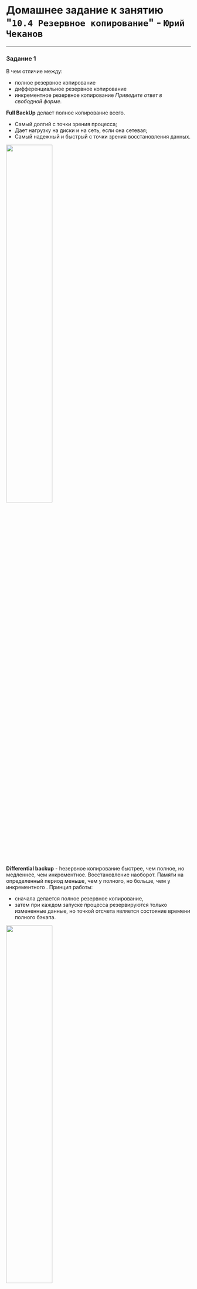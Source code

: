 # Домашнее задание к занятию "`10.4 Резервное копирование`" - `Юрий Чеканов`

---

### Задание 1
В чем отличие между:
* полное резервное копирование
* дифференциальное резервное копирование
* инкрементное резервное копирование
*Приведите ответ в свободной форме.*

**Full BackUp** делает полное копирование всего.
* Самый долгий с точки зрения процесса;
* Дает нагрузку на диски и на сеть, если она сетевая;
* Самый надежный и быстрый с точки зрения восстановления данных.

<img src = "pics/1004/FullBackup.png" width = 50%>


**Differential backup** - hезервное копирование быстрее, чем полное, но медленнее, чем инкрементное. Восстановление наоборот.
Памяти на определенный период меньше, чем у полного, но больше, чем у инкрементного .
Принцип работы:
* сначала делается полное резервное копирование,
* затем при каждом запуске процесса резервируются только измененные данные, но точкой отсчета является состояние времени полного бэкапа.

<img src = "pics/1004/Differential.png" width = 50%>


**Incremental backup** - работает как дифференцированное копирование, но в отличии от него бэкапятся данные, которые были изменены из последнего слепка, то есть отправная точка каждого нового бэкапа это бэкап n-1.

<img src = "pics/1004/Incremental.png" width = 50%>

---

### Задание 2
Установите программное обеспечении Bacula, настройте bacula-dir, bacula-sd, bacula-fd. Протестируйте работу сервисов (трех сервисов).
*Пришлите скриншот рабочей конфигурации.*

`bacula-sd.conf`
```ini
Storage {                             # definition of myself
  Name = debian-sd
  SDPort = 9103                  # Director's port
  WorkingDirectory = "/var/lib/bacula"
  Pid Directory = "/run/bacula"
  Plugin Directory = "/usr/lib/bacula"
  Maximum Concurrent Jobs = 20
  SDAddress = 127.0.0.1
}

Director {
  Name = debian-dir
  Password = "_QSKLCwq58Mwr7ZGo7JSvdlENy1Ye4jXF"
}

Director {
  Name = debian-mon
  Password = "45Ov0tuCabcj6ASGy19f-ZpYPz0fTotmI"
  Monitor = yes
}

Autochanger {
  Name = FileChgr1
  Device = FileChgr1-Dev1, FileChgr1-Dev2
  Changer Command = ""
  Changer Device = /dev/null
}

Device {
  Name = FileChgr1-Dev1
  Media Type = File1
  Archive Device = /backup/files1
  LabelMedia = yes;                   # lets Bacula label unlabeled media
  Random Access = Yes;
  AutomaticMount = yes;               # when device opened, read it
  RemovableMedia = no;
  AlwaysOpen = no;
  Maximum Concurrent Jobs = 1
}

Device {
  Name = FileChgr1-Dev2
  Media Type = File1
  Archive Device = /backup/files2
  LabelMedia = yes
  Random Access = Yes
  AutomaticMount = yes
  RemovableMedia = no
  AlwaysOpen = no
  Maximum Concurrent Jobs = 1
}

Messages {
  Name = Standard
  director = debian-dir = all
}
```
`bacula-fd.conf`
```ini
Director {
  Name = debian-dir
  Password = "iiJZuW7M8NVv9L91a8KVIytc1cMOesUSh"
}

Director {
  Name = debian-mon
  Password = "WkKWk4l_XHQg8vbGaEeEj9vBBvdzOEHIx"
  Monitor = yes
}

FileDaemon {                          # this is me
  Name = debian-fd
  FDport = 9102                  # where we listen for the director
  WorkingDirectory = /var/lib/bacula
  Pid Directory = /run/bacula
  Maximum Concurrent Jobs = 20
  Plugin Directory = /usr/lib/bacula
  FDAddress = 127.0.0.1
}

Messages {
  Name = Standard
  director = debian-dir = all, !skipped, !restored
}
```
`bacula-dir.conf`
```ini
Director {                            # define myself
  Name = debian-dir
  DIRport = 9101                # where we listen for UA connections
  QueryFile = "/etc/bacula/scripts/query.sql"
  WorkingDirectory = "/var/lib/bacula"
  PidDirectory = "/run/bacula"
  Maximum Concurrent Jobs = 20
  Password = "999"         # Console password
  Messages = Standard
  DirAddress = 127.0.0.1
}

JobDefs {
  Name = "DefaultJob"
  Type = Backup
  Level = Incremental
  Client = debian-fd
  FileSet = "BackUpFileSet"
  Schedule = "WeeklyCycle"
  Storage = debian-sd
  Messages = Standard
  Pool = LocalPool
  SpoolAttributes = yes
  Priority = 10
  Write Bootstrap = "/var/lib/bacula/%c.bsr"
}

Storage {
  Name = debian-sd
  Address = 127.0.0.1
  SDPort = 9103
  Password = "_QSKLCwq58Mwr7ZGo7JSvdlENy1Ye4jXF"
  Device = FileChgr1
  Media Type = File1
  Maximum Concurrent Jobs = 1
}

FileSet {
  Name = "BackUpFileSet"
  Include {
    Options {
      signature = MD5
      Compression = GZIP
    }
    File = /etc
  }
#  Exclude {
#    File = /var/lib/bacula
#    File = /nonexistant/path/to/file/archive/dir
#    File = /proc
#    File = /tmp
#    File = /sys
#    File = /.journal
#    File = /.fsck
#  }
}

FileSet {
  Name = "Catalog"
  Include {
    Options {
    signature = MD5
    }
  File = /var/lib/bacula/bacula.sql
  }
}

Client {
  Name = debian-fd
  Address = localhost
  FDPort = 9102
  Catalog = MyCatalog
  Password = "iiJZuW7M8NVv9L91a8KVIytc1cMOesUSh"          # password for FileDaemon
  File Retention = 60 days            # 60 days
  Job Retention = 6 months            # six months
  AutoPrune = yes                     # Prune expired Jobs/Files
}

Schedule {
  Name = "WeeklyCycle"
  Run = Full 1st sun at 23:05
  Run = Differential 2nd-5th sun at 23:05
  Run = Incremental mon-sat at 23:05
}

Schedule {
  Name = "WeeklyCycleAfterBackup"
  Run = Full sun-sat at 23:10
}

Catalog {
  Name = MyCatalog
  dbname = "bacula"; DB Address = "localhost"; dbuser = "bacula"; dbpassword = "root"
}

Messages {
  Name = Standard
  director = debian-dir = all, !skipped, !restored
}

Pool {
  Name = LocalPool
  Pool Type = Backup
  Recycle = yes                       # Bacula can automatically recycle Volumes
  AutoPrune = yes                     # Prune expired volumes
  Volume Retention = 365 days         # one year
  Maximum Volume Bytes = 5G          # Limit Volume size to something reasonable
  Maximum Volumes = 100               # Limit number of Volumes in Pool
  Label Format = "Local-"
}

Job {
  Name = "LocalBackup"
  JobDefs = "DefaultJob"
  Enabled = yes
  FileSet = "BackUpFileSet"
  Schedule = "WeeklyCycle"
  Storage = debian-sd
  Pool = "LocalPool"
}

Job {
  Name = "BackupCatalog"
  JobDefs = "DefaultJob"
  Level = Full
  FileSet = "Catalog"
  Schedule = "WeeklyCycleAfterBackup"
  # This creates an ASCII copy of the catalog
  # Arguments to make_catalog_backup.pl are:
  #  make_catalog_backup.pl <catalog-name>
#  RunBeforeJob = "/etc/bacula/scripts/make_catalog_backup.pl MyCatalog"
  # This deletes the copy of the catalog
#  RunAfterJob  = "/etc/bacula/scripts/delete_catalog_backup"
  Write Bootstrap = "/var/lib/bacula/%n.bsr"
  Priority = 11                   # run after main backup
}

Console {
  Name = debian-mon
  Password = "zbA30RkblgoW0FLxVL9odnBWAESbAUobR"
  CommandACL = status, .status
}
```
`bconsole.conf`
```ini
Director {
  Name = debian-dir
  DIRport = 9101
  address = localhost
  Password = "999"
}
```

<img src = "pics/1004/directorstatus.png" width = 70%>
<img src = "pics/1004/device.png" width = 70%>
<img src = "pics/1004/client.png" width = 70%>
<img src = "pics/1004/services.png" width = 70%>

---

### Задание 3
Установите программное обеспечении rsync. Настройте синхронизацию на двух нодах. Протестируйте работу сервиса.

`Пришлите скриншот рабочей конфигурации.`

1. `Заполните здесь этапы выполнения, если требуется ....`
2. `Заполните здесь этапы выполнения, если требуется ....`
3. `Заполните здесь этапы выполнения, если требуется ....`
4. `Заполните здесь этапы выполнения, если требуется ....`
5. `Заполните здесь этапы выполнения, если требуется ....`
6. 

```
Поле для вставки кода...
....
....
....
....
```

`При необходимости прикрепитe сюда скриншоты
![Название скриншота](ссылка на скриншот)`

### Задание 4*
Настройте резервное копирование двумя (или более) методами, используя одну из рассмотренных команд для папки /etc/default. Проверьте резервное копирование.
`Пришлите скриншот рабочей конфигурации результат выполнения.`

1. `Заполните здесь этапы выполнения, если требуется ....`
2. `Заполните здесь этапы выполнения, если требуется ....`
3. `Заполните здесь этапы выполнения, если требуется ....`
4. `Заполните здесь этапы выполнения, если требуется ....`
5. `Заполните здесь этапы выполнения, если требуется ....`
6. 

```
Поле для вставки кода...
....
....
....
....
```

`При необходимости прикрепитe сюда скриншоты
![Название скриншота](ссылка на скриншот)`
